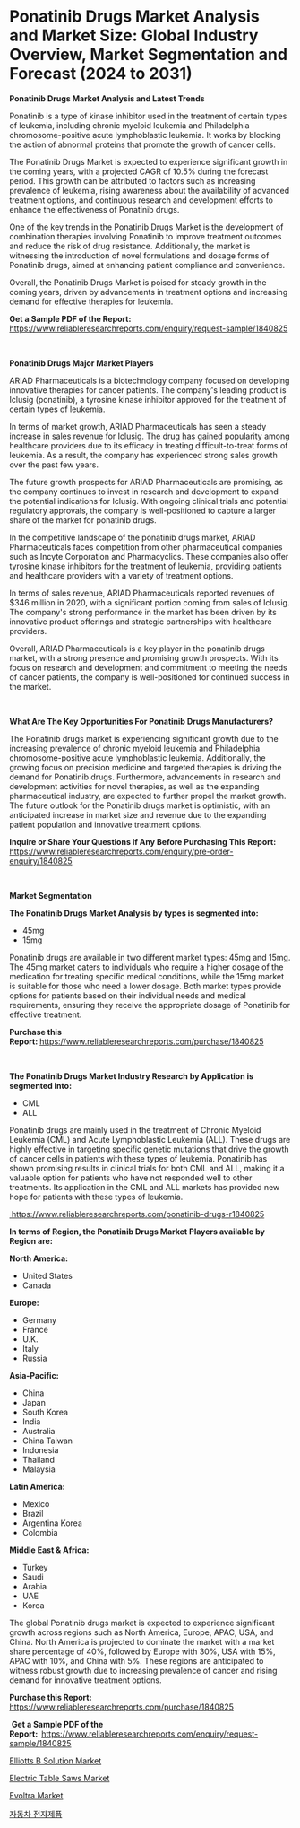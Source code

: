 <p><h1>Ponatinib Drugs Market Analysis and Market Size: Global Industry Overview, Market Segmentation and Forecast (2024 to 2031)</h1></p><p><strong>Ponatinib Drugs Market Analysis and Latest Trends</strong></p>
<p><p>Ponatinib is a type of kinase inhibitor used in the treatment of certain types of leukemia, including chronic myeloid leukemia and Philadelphia chromosome-positive acute lymphoblastic leukemia. It works by blocking the action of abnormal proteins that promote the growth of cancer cells.</p><p>The Ponatinib Drugs Market is expected to experience significant growth in the coming years, with a projected CAGR of 10.5% during the forecast period. This growth can be attributed to factors such as increasing prevalence of leukemia, rising awareness about the availability of advanced treatment options, and continuous research and development efforts to enhance the effectiveness of Ponatinib drugs.</p><p>One of the key trends in the Ponatinib Drugs Market is the development of combination therapies involving Ponatinib to improve treatment outcomes and reduce the risk of drug resistance. Additionally, the market is witnessing the introduction of novel formulations and dosage forms of Ponatinib drugs, aimed at enhancing patient compliance and convenience.</p><p>Overall, the Ponatinib Drugs Market is poised for steady growth in the coming years, driven by advancements in treatment options and increasing demand for effective therapies for leukemia.</p></p>
<p><strong>Get a Sample PDF of the Report:&nbsp;</strong> <a href="https://www.reliableresearchreports.com/enquiry/request-sample/1840825">https://www.reliableresearchreports.com/enquiry/request-sample/1840825</a></p>
<p>&nbsp;</p>
<p><strong>Ponatinib Drugs Major Market Players</strong></p>
<p><p>ARIAD Pharmaceuticals is a biotechnology company focused on developing innovative therapies for cancer patients. The company's leading product is Iclusig (ponatinib), a tyrosine kinase inhibitor approved for the treatment of certain types of leukemia. </p><p>In terms of market growth, ARIAD Pharmaceuticals has seen a steady increase in sales revenue for Iclusig. The drug has gained popularity among healthcare providers due to its efficacy in treating difficult-to-treat forms of leukemia. As a result, the company has experienced strong sales growth over the past few years.</p><p>The future growth prospects for ARIAD Pharmaceuticals are promising, as the company continues to invest in research and development to expand the potential indications for Iclusig. With ongoing clinical trials and potential regulatory approvals, the company is well-positioned to capture a larger share of the market for ponatinib drugs.</p><p>In the competitive landscape of the ponatinib drugs market, ARIAD Pharmaceuticals faces competition from other pharmaceutical companies such as Incyte Corporation and Pharmacyclics. These companies also offer tyrosine kinase inhibitors for the treatment of leukemia, providing patients and healthcare providers with a variety of treatment options.</p><p>In terms of sales revenue, ARIAD Pharmaceuticals reported revenues of $346 million in 2020, with a significant portion coming from sales of Iclusig. The company's strong performance in the market has been driven by its innovative product offerings and strategic partnerships with healthcare providers.</p><p>Overall, ARIAD Pharmaceuticals is a key player in the ponatinib drugs market, with a strong presence and promising growth prospects. With its focus on research and development and commitment to meeting the needs of cancer patients, the company is well-positioned for continued success in the market.</p></p>
<p>&nbsp;</p>
<p><strong>What Are The Key Opportunities For Ponatinib Drugs Manufacturers?</strong></p>
<p><p>The Ponatinib drugs market is experiencing significant growth due to the increasing prevalence of chronic myeloid leukemia and Philadelphia chromosome-positive acute lymphoblastic leukemia. Additionally, the growing focus on precision medicine and targeted therapies is driving the demand for Ponatinib drugs. Furthermore, advancements in research and development activities for novel therapies, as well as the expanding pharmaceutical industry, are expected to further propel the market growth. The future outlook for the Ponatinib drugs market is optimistic, with an anticipated increase in market size and revenue due to the expanding patient population and innovative treatment options.</p></p>
<p><strong>Inquire or Share Your Questions If Any Before Purchasing This Report:</strong> <a href="https://www.reliableresearchreports.com/enquiry/pre-order-enquiry/1840825">https://www.reliableresearchreports.com/enquiry/pre-order-enquiry/1840825</a></p>
<p>&nbsp;</p>
<p><strong>Market Segmentation</strong></p>
<p><strong>The Ponatinib Drugs Market Analysis by types is segmented into:</strong></p>
<p><ul><li>45mg</li><li>15mg</li></ul></p>
<p><p>Ponatinib drugs are available in two different market types: 45mg and 15mg. The 45mg market caters to individuals who require a higher dosage of the medication for treating specific medical conditions, while the 15mg market is suitable for those who need a lower dosage. Both market types provide options for patients based on their individual needs and medical requirements, ensuring they receive the appropriate dosage of Ponatinib for effective treatment.</p></p>
<p><strong>Purchase this Report:&nbsp;</strong><a href="https://www.reliableresearchreports.com/purchase/1840825">https://www.reliableresearchreports.com/purchase/1840825</a></p>
<p>&nbsp;</p>
<p><strong>The Ponatinib Drugs Market Industry Research by Application is segmented into:</strong></p>
<p><ul><li>CML</li><li>ALL</li></ul></p>
<p><p>Ponatinib drugs are mainly used in the treatment of Chronic Myeloid Leukemia (CML) and Acute Lymphoblastic Leukemia (ALL). These drugs are highly effective in targeting specific genetic mutations that drive the growth of cancer cells in patients with these types of leukemia. Ponatinib has shown promising results in clinical trials for both CML and ALL, making it a valuable option for patients who have not responded well to other treatments. Its application in the CML and ALL markets has provided new hope for patients with these types of leukemia.</p></p>
<p><a href="https://www.reliableresearchreports.com/ponatinib-drugs-r1840825">&nbsp;https://www.reliableresearchreports.com/ponatinib-drugs-r1840825</a></p>
<p><strong>In terms of Region, the Ponatinib Drugs Market Players available by Region are:</strong></p>
<p>
    <p> <strong> North America: </strong>
        <ul>
            <li>United States</li>
            <li>Canada</li>
        </ul>
        </p> 
    <p> <strong> Europe: </strong>
        <ul>
            <li>Germany</li>
            <li>France</li>
            <li>U.K.</li>
            <li>Italy</li>
            <li>Russia</li>
        </ul>
        </p> 
    <p> <strong> Asia-Pacific: </strong>
        <ul>
            <li>China</li>
            <li>Japan</li>
            <li>South Korea</li>
            <li>India</li>
            <li>Australia</li>
            <li>China Taiwan</li>
            <li>Indonesia</li>
            <li>Thailand</li>
            <li>Malaysia</li>
        </ul>
        </p> 
    <p> <strong> Latin America: </strong>
        <ul>
            <li>Mexico</li>
            <li>Brazil</li>
            <li>Argentina Korea</li>
            <li>Colombia</li>
        </ul>
        </p> 
    <p> <strong> Middle East & Africa: </strong>
        <ul>
            <li>Turkey</li>
            <li>Saudi</li>
            <li>Arabia</li>
            <li>UAE</li>
            <li>Korea</li>
        </ul>
    </p>
    </p>
<p><p>The global Ponatinib drugs market is expected to experience significant growth across regions such as North America, Europe, APAC, USA, and China. North America is projected to dominate the market with a market share percentage of 40%, followed by Europe with 30%, USA with 15%, APAC with 10%, and China with 5%. These regions are anticipated to witness robust growth due to increasing prevalence of cancer and rising demand for innovative treatment options.</p></p>
<p><strong>Purchase this Report: </strong><a href="https://www.reliableresearchreports.com/purchase/1840825">https://www.reliableresearchreports.com/purchase/1840825</a></p>
<p>&nbsp;<strong>Get a Sample PDF of the Report:&nbsp;&nbsp;</strong><a href="https://www.reliableresearchreports.com/enquiry/request-sample/1840825">https://www.reliableresearchreports.com/enquiry/request-sample/1840825</a></p>
<p><strong></strong></p>
<p><p><a href="https://github.com/kufem1/Market-Research-Report-List-2/blob/main/elliotts-b-solution-market.md">Elliotts B Solution Market</a></p><p><a href="https://www.linkedin.com/pulse/electric-table-saws-market-trends-forecast-competitive-analysis-8spse">Electric Table Saws Market</a></p><p><a href="https://github.com/kosella/Market-Research-Report-List-3/blob/main/evoltra-market.md">Evoltra Market</a></p><p><a href="https://github.com/chupp85/Market-Research-Report-List-1/blob/main/532666056488.md">자동차 전자제품</a></p></p>